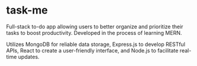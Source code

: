 # task-me

Full-stack to-do app allowing users to better organize and prioritize their tasks to boost productivity. Developed in the process of learning MERN.

Utilizes MongoDB for reliable data storage, Express.js to develop RESTful APIs, React to create a user-friendly interface, and Node.js to facilitate real-time updates.
